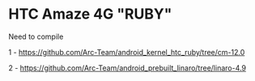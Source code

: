 HTC Amaze 4G "RUBY"
===================

Need to compile

1 - https://github.com/Arc-Team/android_kernel_htc_ruby/tree/cm-12.0

2 - https://github.com/Arc-Team/android_prebuilt_linaro/tree/linaro-4.9
